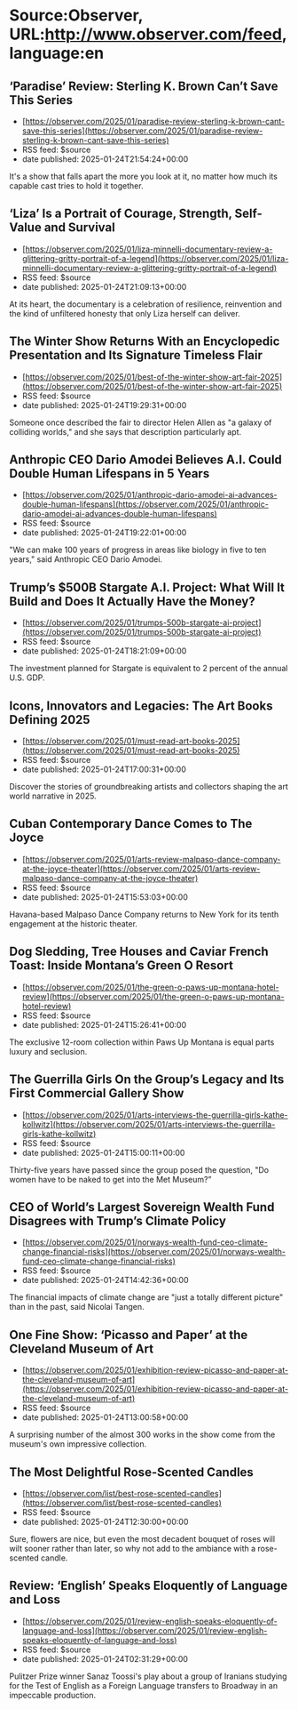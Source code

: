 # Source:Observer, URL:http://www.observer.com/feed, language:en

## ‘Paradise’ Review: Sterling K. Brown Can’t Save This Series
 - [https://observer.com/2025/01/paradise-review-sterling-k-brown-cant-save-this-series](https://observer.com/2025/01/paradise-review-sterling-k-brown-cant-save-this-series)
 - RSS feed: $source
 - date published: 2025-01-24T21:54:24+00:00

It's a show that falls apart the more you look at it, no matter how much its capable cast tries to hold it together.

## ‘Liza’ Is a Portrait of Courage, Strength, Self-Value and Survival
 - [https://observer.com/2025/01/liza-minnelli-documentary-review-a-glittering-gritty-portrait-of-a-legend](https://observer.com/2025/01/liza-minnelli-documentary-review-a-glittering-gritty-portrait-of-a-legend)
 - RSS feed: $source
 - date published: 2025-01-24T21:09:13+00:00

At its heart, the documentary is a celebration of resilience, reinvention and the kind of unfiltered honesty that only Liza herself can deliver.

## The Winter Show Returns With an Encyclopedic Presentation and Its Signature Timeless Flair
 - [https://observer.com/2025/01/best-of-the-winter-show-art-fair-2025](https://observer.com/2025/01/best-of-the-winter-show-art-fair-2025)
 - RSS feed: $source
 - date published: 2025-01-24T19:29:31+00:00

Someone once described the fair to director Helen Allen as "a galaxy of colliding worlds," and she says that description particularly apt.

## Anthropic CEO Dario Amodei Believes A.I. Could Double Human Lifespans in 5 Years
 - [https://observer.com/2025/01/anthropic-dario-amodei-ai-advances-double-human-lifespans](https://observer.com/2025/01/anthropic-dario-amodei-ai-advances-double-human-lifespans)
 - RSS feed: $source
 - date published: 2025-01-24T19:22:01+00:00

"We can make 100 years of progress in areas like biology in five to ten years," said Anthropic CEO Dario Amodei.

## Trump’s $500B Stargate A.I. Project: What Will It Build and Does It Actually Have the Money?
 - [https://observer.com/2025/01/trumps-500b-stargate-ai-project](https://observer.com/2025/01/trumps-500b-stargate-ai-project)
 - RSS feed: $source
 - date published: 2025-01-24T18:21:09+00:00

The investment planned for Stargate is equivalent to 2 percent of the annual U.S. GDP.

## Icons, Innovators and Legacies: The Art Books Defining 2025
 - [https://observer.com/2025/01/must-read-art-books-2025](https://observer.com/2025/01/must-read-art-books-2025)
 - RSS feed: $source
 - date published: 2025-01-24T17:00:31+00:00

Discover the stories of groundbreaking artists and collectors shaping the art world narrative in 2025.

## Cuban Contemporary Dance Comes to The Joyce
 - [https://observer.com/2025/01/arts-review-malpaso-dance-company-at-the-joyce-theater](https://observer.com/2025/01/arts-review-malpaso-dance-company-at-the-joyce-theater)
 - RSS feed: $source
 - date published: 2025-01-24T15:53:03+00:00

Havana-based Malpaso Dance Company returns to New York for its tenth engagement at the historic theater.

## Dog Sledding, Tree Houses and Caviar French Toast: Inside Montana’s Green O Resort
 - [https://observer.com/2025/01/the-green-o-paws-up-montana-hotel-review](https://observer.com/2025/01/the-green-o-paws-up-montana-hotel-review)
 - RSS feed: $source
 - date published: 2025-01-24T15:26:41+00:00

The exclusive 12-room collection within Paws Up Montana is equal parts luxury and seclusion.

## The Guerrilla Girls On the Group’s Legacy and Its First Commercial Gallery Show
 - [https://observer.com/2025/01/arts-interviews-the-guerrilla-girls-kathe-kollwitz](https://observer.com/2025/01/arts-interviews-the-guerrilla-girls-kathe-kollwitz)
 - RSS feed: $source
 - date published: 2025-01-24T15:00:11+00:00

Thirty-five years have passed since the group posed the question, "Do women have to be naked to get into the Met Museum?”

## CEO of World’s Largest Sovereign Wealth Fund Disagrees with Trump’s Climate Policy
 - [https://observer.com/2025/01/norways-wealth-fund-ceo-climate-change-financial-risks](https://observer.com/2025/01/norways-wealth-fund-ceo-climate-change-financial-risks)
 - RSS feed: $source
 - date published: 2025-01-24T14:42:36+00:00

The financial impacts of climate change are "just a totally different picture" than in the past, said Nicolai Tangen.

## One Fine Show: ‘Picasso and Paper’ at the Cleveland Museum of Art
 - [https://observer.com/2025/01/exhibition-review-picasso-and-paper-at-the-cleveland-museum-of-art](https://observer.com/2025/01/exhibition-review-picasso-and-paper-at-the-cleveland-museum-of-art)
 - RSS feed: $source
 - date published: 2025-01-24T13:00:58+00:00

A surprising number of the almost 300 works in the show come from the museum's own impressive collection.

## The Most Delightful Rose-Scented Candles
 - [https://observer.com/list/best-rose-scented-candles](https://observer.com/list/best-rose-scented-candles)
 - RSS feed: $source
 - date published: 2025-01-24T12:30:00+00:00

Sure, flowers are nice, but even the most decadent bouquet of roses will wilt sooner rather than later, so why not add to the ambiance with a rose-scented candle.

## Review: ‘English’ Speaks Eloquently of Language and Loss
 - [https://observer.com/2025/01/review-english-speaks-eloquently-of-language-and-loss](https://observer.com/2025/01/review-english-speaks-eloquently-of-language-and-loss)
 - RSS feed: $source
 - date published: 2025-01-24T02:31:29+00:00

Pulitzer Prize winner Sanaz Toossi's play about a group of Iranians studying for the Test of English as a Foreign Language transfers to Broadway in an impeccable production.

